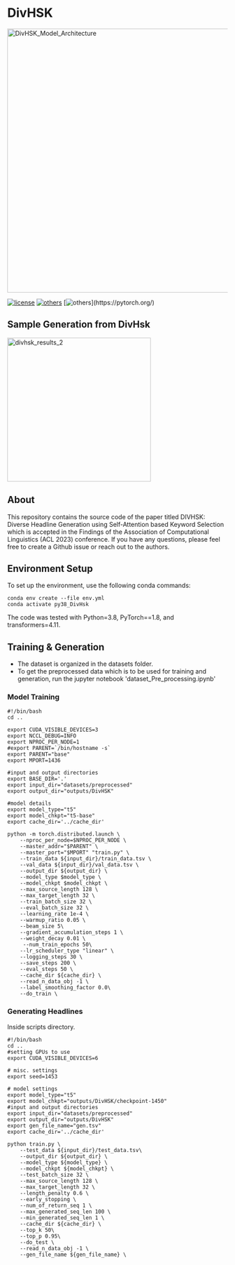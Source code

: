 # DivHSK

<img width="602" alt="DivHSK_Model_Architecture" src="https://github.com/kaushal0494/DivHSK/assets/43181857/82f68c4e-9d3e-439a-a01e-80edc77eac6b">

[![license](https://img.shields.io/github/license/mashape/apistatus.svg?maxAge=2592000)](https://github.com/Arko98/Hostility-Detection-in-Hindi-Constraint-2021/blob/main/LICENSE)
[![others](https://img.shields.io/badge/Huggingface-Cuda%2011.1.0-brightgreen)](https://huggingface.co/)
[![others](https://img.shields.io/badge/PyTorch-Stable%20(1.8.1)-orange)](https://pytorch.org/)

## Sample Generation from DivHsk

<img width="328" alt="divhsk_results_2" src="https://github.com/kaushal0494/DivHSK/assets/43181857/a2e58f35-26f3-4cc7-aa44-670d5f07c557">

## About

This repository contains the source code of the paper titled DIVHSK: Diverse Headline Generation using Self-Attention based Keyword Selection which is accepted in the Findings of the Association of Computational Linguistics (ACL 2023) conference. If you have any questions, please feel free to create a Github issue or reach out to the authors.

## Environment Setup
To set up the environment, use the following conda commands:
```
conda env create --file env.yml
conda activate py38_DivHsk
```
The code was tested with Python=3.8, PyTorch==1.8, and transformers=4.11.

## Training & Generation

- The dataset is organized in the datasets folder. 
- To get the preprocessed data which is to be used for training and generation, run the jupyter notebook 'dataset_Pre_processing.ipynb'

### Model Training 
```
#!/bin/bash
cd ..

export CUDA_VISIBLE_DEVICES=3
export NCCL_DEBUG=INFO
export NPROC_PER_NODE=1
#export PARENT=`/bin/hostname -s`
export PARENT="base"
export MPORT=1436

#input and output directories
export BASE_DIR='.'
export input_dir="datasets/preprocessed"
export output_dir="outputs/DivHSK"

#model details
export model_type="t5" 
export model_chkpt="t5-base"
export cache_dir='../cache_dir'

python -m torch.distributed.launch \
    --nproc_per_node=$NPROC_PER_NODE \
    --master_addr="$PARENT" \
    --master_port="$MPORT" "train.py" \
    --train_data ${input_dir}/train_data.tsv \
    --val_data ${input_dir}/val_data.tsv \
    --output_dir ${output_dir} \
    --model_type $model_type \
    --model_chkpt $model_chkpt \
    --max_source_length 128 \
    --max_target_length 32 \
    --train_batch_size 32 \
    --eval_batch_size 32 \
    --learning_rate 1e-4 \
    --warmup_ratio 0.05 \
    --beam_size 5\
    --gradient_accumulation_steps 1 \
    --weight_decay 0.01 \
     --num_train_epochs 50\
    --lr_scheduler_type "linear" \
    --logging_steps 30 \
    --save_steps 200 \
    --eval_steps 50 \
    --cache_dir ${cache_dir} \
    --read_n_data_obj -1 \
    --label_smoothing_factor 0.0\
    --do_train \
```
### Generating Headlines
Inside scripts directory.
```
#!/bin/bash
cd ..
#setting GPUs to use
export CUDA_VISIBLE_DEVICES=6

# misc. settings
export seed=1453

# model settings
export model_type="t5" 
export model_chkpt="outputs/DivHSK/checkpoint-1450"
#input and output directories
export input_dir="datasets/preprocessed"
export output_dir="outputs/DivHSK"
export gen_file_name="gen.tsv"
export cache_dir='../cache_dir'

python train.py \
    --test_data ${input_dir}/test_data.tsv\
    --output_dir ${output_dir} \
    --model_type ${model_type} \
    --model_chkpt ${model_chkpt} \
    --test_batch_size 32 \
    --max_source_length 128 \
    --max_target_length 32 \
    --length_penalty 0.6 \
    --early_stopping \
    --num_of_return_seq 1 \
    --max_generated_seq_len 100 \
    --min_generated_seq_len 1 \
    --cache_dir ${cache_dir} \
    --top_k 50\
    --top_p 0.95\
    --do_test \
    --read_n_data_obj -1 \
    --gen_file_name ${gen_file_name} \
```

